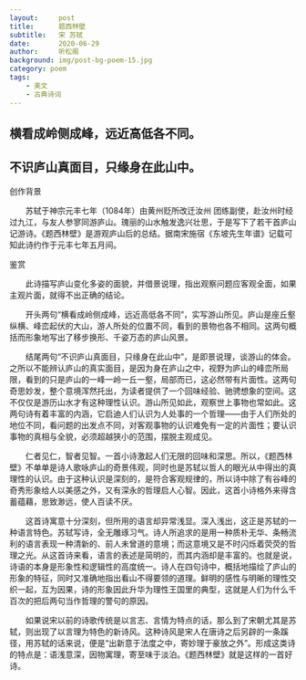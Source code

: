 ```yaml
---
layout:     post
title:      题西林壁
subtitle:   宋 苏轼
date:       2020-06-29
author:     听松阁
background: img/post-bg-poem-15.jpg
category: poem
tags:
    - 美文
    - 古典诗词
---
```


## 横看成岭侧成峰，远近高低各不同。
## 不识庐山真面目，只缘身在此山中。





创作背景

　　苏轼于神宗元丰七年（1084年）由黄州贬所改迁汝州 团练副使，赴汝州时经过九江，与友人参寥同游庐山。瑰丽的山水触发逸兴壮思，于是写下了若干首庐山记游诗。《题西林壁》是游观庐山后的总结。据南宋施宿《东坡先生年谱》记载可知此诗约作于元丰七年五月间。





鉴赏



　　此诗描写庐山变化多姿的面貌，并借景说理，指出观察问题应客观全面，如果主观片面，就得不出正确的结论。



　　开头两句“横看成岭侧成峰，远近高低各不同”，实写游山所见。庐山是座丘壑纵横、峰峦起伏的大山，游人所处的位置不同，看到的景物也各不相同。这两句概括而形象地写出了移步换形、千姿万态的庐山风景。



　　结尾两句“不识庐山真面目，只缘身在此山中”，是即景说理，谈游山的体会。之所以不能辨认庐山的真实面目，是因为身在庐山之中，视野为庐山的峰峦所局限，看到的只是庐山的一峰一岭一丘一壑，局部而已，这必然带有片面性。这两句奇思妙发，整个意境浑然托出，为读者提供了一个回味经验、驰骋想象的空间。这不仅仅是游历山水才有这种理性认识。游山所见如此，观察世上事物也常如此。这两句诗有着丰富的内涵，它启迪人们认识为人处事的一个哲理——由于人们所处的地位不同，看问题的出发点不同，对客观事物的认识难免有一定的片面性；要认识事物的真相与全貌，必须超越狭小的范围，摆脱主观成见。



　　仁者见仁，智者见智。一首小诗激起人们无限的回味和深思。所以，《题西林壁》不单单是诗人歌咏庐山的奇景伟观，同时也是苏轼以哲人的眼光从中得出的真理性的认识。由于这种认识是深刻的，是符合客观规律的，所以诗中除了有谷峰的奇秀形象给人以美感之外，又有深永的哲理启人心智。因此，这首小诗格外来得含蓄蕴藉，思致渺远，使人百读不厌。



　　这首诗寓意十分深刻，但所用的语言却异常浅显。深入浅出，这正是苏轼的一种语言特色。苏轼写诗，全无雕琢习气。诗人所追求的是用一种质朴无华、条畅流利的语言表现一种清新的、前人未曾道的意境；而这意境又是不时闪烁着荧荧的哲理之光。从这首诗来看，语言的表述是简明的，而其内涵却是丰富的。也就是说，诗语的本身是形象性和逻辑性的高度统一。诗人在四句诗中，概括地描绘了庐山的形象的特征，同时又准确地指出看山不得要领的道理。鲜明的感性与明晰的理性交织一起，互为因果，诗的形象因此升华为理性王国里的典型，这就是人们为什么千百次的把后两句当作哲理的警句的原因。



　　如果说宋以前的诗歌传统是以言志、言情为特点的话，那么到了宋朝尤其是苏轼，则出现了以言理为特色的新诗风。这种诗风是宋人在唐诗之后另辟的一条蹊径，用苏轼的话来说，便是“出新意于法度之中，寄妙理于豪放之外”。形成这类诗的特点是：语浅意深，因物寓理，寄至味于淡泊。《题西林壁》就是这样的一首好诗。

